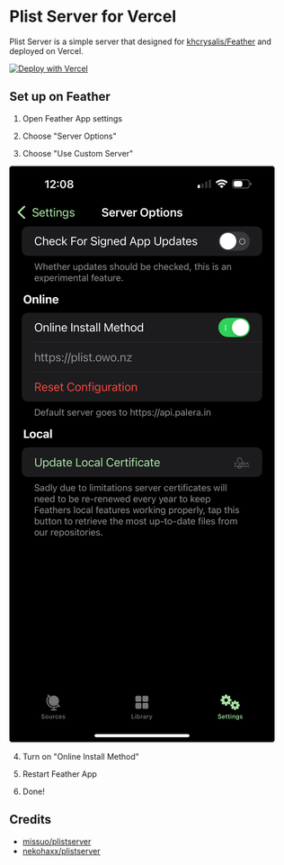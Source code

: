 # Plist Server for Vercel

Plist Server is a simple server that designed for [khcrysalis/Feather](https://github.com/khcrysalis/Feather) and deployed on Vercel.

[![Deploy with Vercel](https://vercel.com/button)](https://vercel.com/new/clone?repository-url=https%3A%2F%2Fgithub.com%2Fmissuo%2Fvercel-plistserver)


## Set up on Feather

1. Open Feather App settings

2. Choose "Server Options"

3. Choose "Use Custom Server"

![](./screenshots/screenshot1.jpeg)

4. Turn on "Online Install Method"

5. Restart Feather App

6. Done!

## Credits

- [missuo/plistserver](https://github.com/missuo/plistserver)
- [nekohaxx/plistserver](https://github.com/nekohaxx/plistserver)
